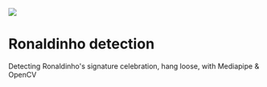 ![](https://hc-cdn.hel1.your-objectstorage.com/s/v3/cc1249e62b428e00769ef7c5b394e7143b72d36a_image.png)
# Ronaldinho detection
Detecting Ronaldinho's signature celebration, hang loose, with Mediapipe &amp; OpenCV
